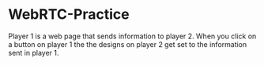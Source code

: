 # WebRTC-Practice
Player 1 is a web page that sends information to player 2. When you click on a button on 
player 1 the the designs on player 2 get set to the information sent in player 1. 
